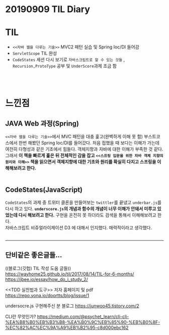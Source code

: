 # 20190909 TIL Diary

# **TIL** <br>
- `<<자바 웹을 다루는 기술>>` MVC2 패턴 실습 및 Spring Ioc/DI 들어감
- `ServletScope` TIL 완성
- `CodeStates` 세션 다시 보기로 `자바스크립트로 할 수 있는 것들` , `Recursion,ProtoType` 공부 및 `UnderScore`과제 조금 함

<br><br>

# **느낀점** <br>
## JAVA Web 과정(Spring)
`<<자바 웹을 다루는 기술>>`에서 MVC 패턴을 대충 훑고(완벽하게 이해 못 함) 부스트코스에서 한번 해봤던 Spring Ioc/DI를 들어갔다. 처음 접했을 때 보다는 이해가 가는데 여전히 다형성과 같은 기초에서 힘들다. 객체지향과 자바에 대한 이해가 부족한 것 같다.
그래서 **이 책을 빠르게 훑은 뒤 전체적인 감을 잡고 `<<스프링 입문을 위한 자바 객체 지향의 원리와 이해>>` 책을 읽으면서 객체지향에 대한 기초와 원리를 확실히 다지고 스프링을 이해해보려고 한다.** <br><br>

## CodeStates(JavaScript)
`CodeStates`의 과제 중 트위터 클론을 만들어보는 `twittler`를 끝냈고 `underbar.js`를 다시 하고 있다. **`underscore.js`의 개념과 함수의 개념이 너무 이해가 안돼서 미루고 있었는데 다시 해보려고 한다.** 구현을 온전히 못 하더라도 검색을 통해서 이해해보려고 한다.<br>
자바스크립트 비쥬얼라이제이션 D3 에 대해서 인지했다. 매력적이라고 생각했다.
<br><br>
* * *


## **단비같은 좋은글들...**


((블로그(깃헙) TIL 작성 도움 글들))
https://wayhome25.github.io/til/2017/08/14/TIL-for-6-months/ <br>
https://jbee.io/essay/how_do_i_study_2/

<<TDD 실천법과 도구>> 저자 홈페이지 및 pdf
https://repo.yona.io/doortts/blog/issue/1

undersocre.js 구현해주신 분 블로그
https://junwoo45.tistory.com/2

CLI란 무엇인가?
https://medium.com/@psychet_learn/cli-cli-%EA%B8%B0%EB%B3%B8-%EA%B0%9C%EB%85%90-%EB%B0%8F-%EC%82%AC%EC%9A%A9%EB%B2%95-c8d000ebc162


